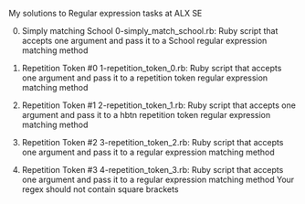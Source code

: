 My solutions to Regular expression tasks at ALX SE


0. Simply matching School
	0-simply_match_school.rb: Ruby script that accepts one argument and pass it to a School regular expression matching method


1. Repetition Token #0
	1-repetition_token_0.rb: Ruby script that accepts one argument and pass it to a repetition token regular expression matching method


2. Repetition Token #1
	2-repetition_token_1.rb: Ruby script that accepts one argument and pass it to a hbtn repetition token regular expression matching method


3. Repetition Token #2
	3-repetition_token_2.rb: Ruby script that accepts one argument and pass it to a regular expression matching method


4. Repetition Token #3
	4-repetition_token_3.rb: Ruby script that accepts one argument and pass it to a regular expression matching method
		Your regex should not contain square brackets
